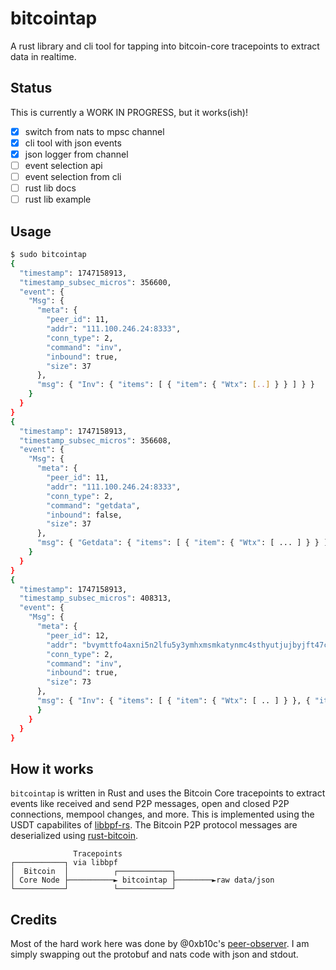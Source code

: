 # bitcointap

A rust library and cli tool for tapping into bitcoin-core tracepoints to
extract data in realtime.

## Status

This is currently a WORK IN PROGRESS, but it works(ish)!

- [x] switch from nats to mpsc channel
- [x] cli tool with json events
- [x] json logger from channel
- [ ] event selection api
- [ ] event selection from cli
- [ ] rust lib docs
- [ ] rust lib example

## Usage

```bash
$ sudo bitcointap
{
  "timestamp": 1747158913,
  "timestamp_subsec_micros": 356600,
  "event": {
    "Msg": {
      "meta": {
        "peer_id": 11,
        "addr": "111.100.246.24:8333",
        "conn_type": 2,
        "command": "inv",
        "inbound": true,
        "size": 37
      },
      "msg": { "Inv": { "items": [ { "item": { "Wtx": [..] } } ] } }
    }
  }
}
{
  "timestamp": 1747158913,
  "timestamp_subsec_micros": 356608,
  "event": {
    "Msg": {
      "meta": {
        "peer_id": 11,
        "addr": "111.100.246.24:8333",
        "conn_type": 2,
        "command": "getdata",
        "inbound": false,
        "size": 37
      },
      "msg": { "Getdata": { "items": [ { "item": { "Wtx": [ ... ] } } ] } }
    }
  }
}
{
  "timestamp": 1747158913,
  "timestamp_subsec_micros": 408313,
  "event": {
    "Msg": {
      "meta": {
        "peer_id": 12,
        "addr": "bvymttfo4axni5n2lfu5y3ymhxmsmkatynmc4sthyutjujbyjft47cqd.onion:8333",
        "conn_type": 2,
        "command": "inv",
        "inbound": true,
        "size": 73
      },
      "msg": { "Inv": { "items": [ { "item": { "Wtx": [ .. ] } }, { "item": { "Wtx": [ ... ] } } ] }
      }
    }
  }
}
```

## How it works

`bitcointap` is written in Rust and uses the Bitcoin Core tracepoints to extract
events like received and send P2P messages, open and closed P2P connections, mempool
changes, and more. This is implemented using the USDT capabilites of [libbpf-rs].
The Bitcoin P2P protocol messages are deserialized using [rust-bitcoin].
```
              Tracepoints
┌───────────┐ via libbpf
│  Bitcoin  │          ┌────────────┐
│ Core Node ├──────────► bitcointap ├────────►raw data/json
└───────────┘          └────────────┘
```

## Credits

Most of the hard work here was done by @0xb10c's [peer-observer]. I am simply
swapping out the protobuf and nats code with json and stdout.

[peer-observer]: https://github.com/0xB10C/peer-observer
[libbpf-rs]: https://github.com/libbpf/libbpf-rs
[rust-bitcoin]: https://github.com/rust-bitcoin/rust-bitcoin
